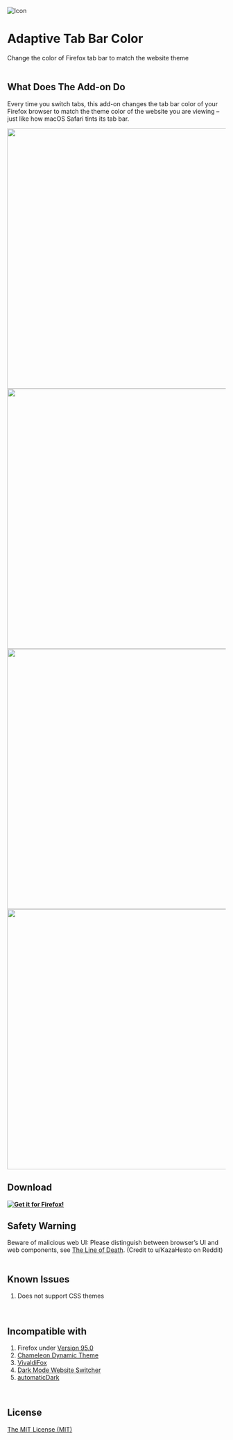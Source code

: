 ![Icon](https://github.com/YS-Wong/Adaptive-Tab-Bar-Color/blob/main/images/ATBC_128.png)
# Adaptive Tab Bar Color
Change the color of Firefox tab bar to match the website theme  
<br>

## What Does The Add-on Do
Every time you switch tabs, this add-on changes the tab bar color of your Firefox browser to match the theme color of the website you are viewing – just like how macOS Safari tints its tab bar.  

<img src="https://github.com/YS-Wong/Adaptive-Tab-Bar-Color/blob/main/pictures/ATBC_showcase_5.jpg" width="600">

<img src="https://github.com/YS-Wong/Adaptive-Tab-Bar-Color/blob/main/pictures/ATBC_showcase_4.jpg" width="600">

<img src="https://github.com/YS-Wong/Adaptive-Tab-Bar-Color/blob/main/pictures/ATBC_showcase_1.jpg" width="600">

<img src="https://github.com/YS-Wong/Adaptive-Tab-Bar-Color/blob/main/pictures/ATBC_showcase_2.jpg" width="600">
<br>

## Download
**[![Get it for Firefox!](https://addons.cdn.mozilla.net/static/img/addons-buttons/AMO-button_1.png)](https://addons.mozilla.org/en-GB/firefox/addon/adaptive-tab-bar-color/?utm_source=github.com&utm_medium=git&utm_content=download-button&campaign=github)**
<br>

## Safety Warning
Beware of malicious web UI: Please distinguish between browser’s UI and web components, see <a href="https://textslashplain.com/2017/01/14/the-line-of-death/">The Line of Death</a>. (Credit to u/KazaHesto on Reddit)  
<br>

## Known Issues  
1. Does not support CSS themes  
<br>

## Incompatible with

1. Firefox under <a href="https://www.mozilla.org/en-US/firefox/95.0/releasenotes/">Version 95.0</a>  
2. <a href="https://addons.mozilla.org/en-GB/firefox/addon/chameleon-dynamic-theme-fixed/">Chameleon Dynamic Theme</a>  
3. <a href="https://addons.mozilla.org/en-GB/firefox/addon/vivaldifox/">VivaldiFox</a>  
4. <a href="https://addons.mozilla.org/en-GB/firefox/addon/dark-mode-website-switcher/">Dark Mode Website Switcher</a>  
5. <a href="https://addons.mozilla.org/en-US/firefox/addon/automatic-dark/">automaticDark</a>  
<br>

## License
[The MIT License (MIT)](https://github.com/YS-Wong/Adaptive-Tab-Bar-Color/raw/main/LICENSE)  
<br>
